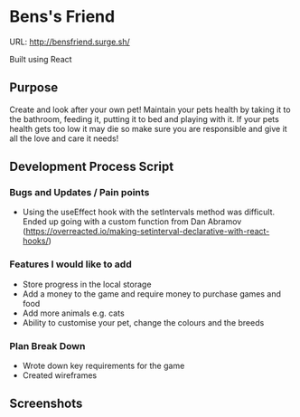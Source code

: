 # Bens's Friend

URL: http://bensfriend.surge.sh/

Built using React

## Purpose

Create and look after your own pet! Maintain your pets health by taking it to the bathroom, feeding it, putting it to bed and playing with it. If your pets health gets too low it may die so make sure you are responsible and give it all the love and care it needs!

## Development Process Script

### Bugs and Updates / Pain points
- Using the useEffect hook with the setIntervals method was difficult. Ended up going with a custom function from Dan Abramov (https://overreacted.io/making-setinterval-declarative-with-react-hooks/)

### Features I would like to add
- Store progress in the local storage
- Add a money to the game and require money to purchase games and food
- Add more animals e.g. cats
- Ability to customise your pet, change the colours and the breeds

### Plan Break Down
- Wrote down key requirements for the game
- Created wireframes

## Screenshots

